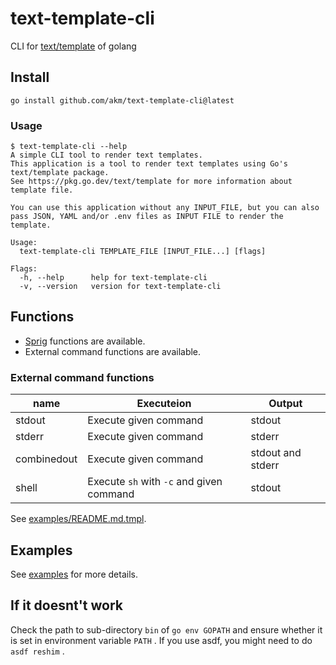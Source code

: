 # text-template-cli

CLI for [text/template](https://pkg.go.dev/text/template) of golang

## Install

```
go install github.com/akm/text-template-cli@latest
```

### Usage

```
$ text-template-cli --help
A simple CLI tool to render text templates.
This application is a tool to render text templates using Go's text/template package.
See https://pkg.go.dev/text/template for more information about template file.

You can use this application without any INPUT_FILE, but you can also pass JSON, YAML and/or .env files as INPUT FILE to render the template.

Usage:
  text-template-cli TEMPLATE_FILE [INPUT_FILE...] [flags]

Flags:
  -h, --help      help for text-template-cli
  -v, --version   version for text-template-cli
```

## Functions

- [Sprig](https://masterminds.github.io/sprig/) functions are available.
- External command functions are available.

### External command functions

| name        | Executeion                               | Output            |
| ----------- | ---------------------------------------- | ----------------- |
| stdout      | Execute given command                    | stdout            |
| stderr      | Execute given command                    | stderr            |
| combinedout | Execute given command                    | stdout and stderr |
| shell       | Execute `sh` with `-c` and given command | stdout            |

See [examples/README.md.tmpl](examples/README.md.tmpl).

## Examples

See [examples](./examples/) for more details.

## If it doesnt't work

Check the path to sub-directory `bin` of `go env GOPATH` and ensure whether it is set in environment variable `PATH` .
If you use asdf, you might need to do `asdf reshim` .
